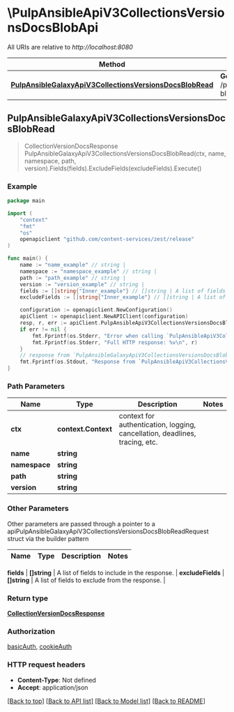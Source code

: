 # \PulpAnsibleApiV3CollectionsVersionsDocsBlobApi

All URIs are relative to *http://localhost:8080*

Method | HTTP request | Description
------------- | ------------- | -------------
[**PulpAnsibleGalaxyApiV3CollectionsVersionsDocsBlobRead**](PulpAnsibleApiV3CollectionsVersionsDocsBlobApi.md#PulpAnsibleGalaxyApiV3CollectionsVersionsDocsBlobRead) | **Get** /pulp_ansible/galaxy/{path}/api/v3/collections/{namespace}/{name}/versions/{version}/docs-blob/ | 



## PulpAnsibleGalaxyApiV3CollectionsVersionsDocsBlobRead

> CollectionVersionDocsResponse PulpAnsibleGalaxyApiV3CollectionsVersionsDocsBlobRead(ctx, name, namespace, path, version).Fields(fields).ExcludeFields(excludeFields).Execute()





### Example

```go
package main

import (
    "context"
    "fmt"
    "os"
    openapiclient "github.com/content-services/zest/release"
)

func main() {
    name := "name_example" // string | 
    namespace := "namespace_example" // string | 
    path := "path_example" // string | 
    version := "version_example" // string | 
    fields := []string{"Inner_example"} // []string | A list of fields to include in the response. (optional)
    excludeFields := []string{"Inner_example"} // []string | A list of fields to exclude from the response. (optional)

    configuration := openapiclient.NewConfiguration()
    apiClient := openapiclient.NewAPIClient(configuration)
    resp, r, err := apiClient.PulpAnsibleApiV3CollectionsVersionsDocsBlobApi.PulpAnsibleGalaxyApiV3CollectionsVersionsDocsBlobRead(context.Background(), name, namespace, path, version).Fields(fields).ExcludeFields(excludeFields).Execute()
    if err != nil {
        fmt.Fprintf(os.Stderr, "Error when calling `PulpAnsibleApiV3CollectionsVersionsDocsBlobApi.PulpAnsibleGalaxyApiV3CollectionsVersionsDocsBlobRead``: %v\n", err)
        fmt.Fprintf(os.Stderr, "Full HTTP response: %v\n", r)
    }
    // response from `PulpAnsibleGalaxyApiV3CollectionsVersionsDocsBlobRead`: CollectionVersionDocsResponse
    fmt.Fprintf(os.Stdout, "Response from `PulpAnsibleApiV3CollectionsVersionsDocsBlobApi.PulpAnsibleGalaxyApiV3CollectionsVersionsDocsBlobRead`: %v\n", resp)
}
```

### Path Parameters


Name | Type | Description  | Notes
------------- | ------------- | ------------- | -------------
**ctx** | **context.Context** | context for authentication, logging, cancellation, deadlines, tracing, etc.
**name** | **string** |  | 
**namespace** | **string** |  | 
**path** | **string** |  | 
**version** | **string** |  | 

### Other Parameters

Other parameters are passed through a pointer to a apiPulpAnsibleGalaxyApiV3CollectionsVersionsDocsBlobReadRequest struct via the builder pattern


Name | Type | Description  | Notes
------------- | ------------- | ------------- | -------------




 **fields** | **[]string** | A list of fields to include in the response. | 
 **excludeFields** | **[]string** | A list of fields to exclude from the response. | 

### Return type

[**CollectionVersionDocsResponse**](CollectionVersionDocsResponse.md)

### Authorization

[basicAuth](../README.md#basicAuth), [cookieAuth](../README.md#cookieAuth)

### HTTP request headers

- **Content-Type**: Not defined
- **Accept**: application/json

[[Back to top]](#) [[Back to API list]](../README.md#documentation-for-api-endpoints)
[[Back to Model list]](../README.md#documentation-for-models)
[[Back to README]](../README.md)


